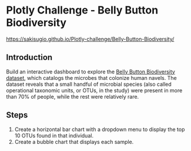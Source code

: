 # Plotly Challenge - Belly Button Biodiversity

https://sakisugio.github.io/Plotly-challenge/Belly-Button-Biodiversity/

## Introduction
Build an interactive dashboard to explore the [Belly Button Biodiversity dataset], which catalogs the microbes that colonize human navels.
The dataset reveals that a small handful of microbial species (also called operational taxonomic units, or OTUs, in the study) were present in more than 70% of people, while the rest were relatively rare.

## Steps
1. Create a horizontal bar chart with a dropdown menu to display the top 10 OTUs found in that individual.
2. Create a bubble chart that displays each sample.



[Belly Button Biodiversity dataset]: http://robdunnlab.com/projects/belly-button-biodiversity/
